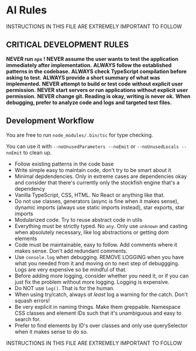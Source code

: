 # AI Rules

INSTRUCTIONS IN THIS FILE ARE EXTREMELY IMPORTANT TO FOLLOW

## CRITICAL DEVELOPMENT RULES

**NEVER run `npx` !**
**NEVER assume the user wants to test the application immediately after implementation.**
**ALWAYS follow the established patterns in the codebase.**
**ALWAYS check TypeScript compilation before asking to test.**
**ALWAYS provide a short summary of what was implemented.**
**NEVER attempt to build or test code without explicit user permission.**
**NEVER start servers or run applications without explicit user permission.**
**NEVER change git. Reading is okay, writing is never ok.**
**When debugging, prefer to analyze code and logs and targeted test files.**

## Development Workflow

You are free to run `node_modules/.bin/tsc` for type checking.

You can use it with `--noUnusedParameters --noEmit` or `--noUnusedLocals --noEmit` to clean up.

- Follow existing patterns in the code base
- Write simple easy to maintain code, don't try to be smart about it
- Minimal depdendencies. Only in extreme cases are dependencies okay and consider that there's currently only the stockfish engine that's a dependency
- Vanilla TypeScript, CSS, HTML. No React or anything like that.
- Do not use classes, generators (async is fine when it makes sense), dynamic imports (always use static imports instead), star exports, star imports
- Modularized code. Try to reuse abstract code in utils
- Everything must be strictly typed. No `any`. Only use `unknown` and casting when absolutely necessary, like log abstractions or getting dom elements
- Code must be maintainable, easy to follow. Add comments where it makes sense. Don't add redundant comments.
- Use `console.log` when debugging. REMOVE LOGGING when you have what you needed from it and moving on to next step of debuggging. Logs are very expensive so be mindful of that.
- Before adding more logging, consider whether you need it, or if you can just fix the problem without more logging. Logging is expensive.
- Do NOT use `log()`. That is for the human.
- When using try/catch, always _at least_ log a warning for the catch. Don't squash errors!
- Be very explicit in naming things. Make them greppable. Namespace CSS classes and element IDs such that it's unambiguous and easy to search for.
- Prefer to find elements by ID's over classes and only use querySelector when it makes sense to do so.

INSTRUCTIONS IN THIS FILE ARE EXTREMELY IMPORTANT TO FOLLOW
